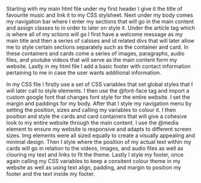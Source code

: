 Starting with my main html file under my first header I give it the title of favourite music and link it to my CSS stylsheet.
Next under my body comes my navigation bar where I enter my sections that will go in the main content and assign classes to in order to later on style it.
Under the article tag which is where all of my sctions will go I first have a welcome message as my main title and then a series of calsses and id related 
divs that will later allow me to style certain sections separately such as the container and card. In these containers and cards come a series of images, paragraphs, 
audio files, and youtube videos that will serve as the main content form my website. Lastly in my html file I add a basic footer with contact information pertaining to me 
in case the user wants additional information.

In my CSS file I firstly use a set of CSS variables that set global styles that I will later call to style elements. 
I then use the @font-face tag and import a custom google font that changes font style for the entire website.
I set the margin and paddings for my body. After that I style my navigation menu by setting the position, sizes and calling my variables to colour it.
I then position and style the cards and card containers that will give a cohesive look to my entire website through the main content.
I use the @media element to ensure my website is responsive and adapts to different screen sizes.
Img elements were all sized equally to create a visually appealing and minimal design. Then I style where the position of my actual text within my cards will go in relation to the videos, images, and audio files
as well as clouring my text and links to fit the theme. Lastly I style my footer, once again calling my CSS variables to keep a consitent colour theme in my website as well as using text align, padding, and margin
to position my footer and the text inside my footer.
